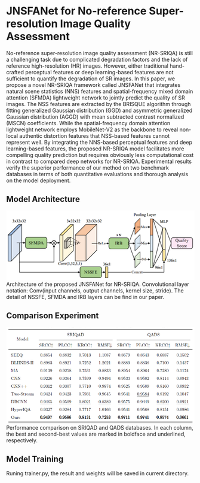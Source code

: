 # JNSFANet for No-reference Super-resolution Image Quality Assessment
No-reference super-resolution image quality assessment (NR-SRIQA) is still a challenging task due to complicated degradation factors and the lack of reference high-resolution (HR) images. However, either traditional hand-crafted perceptual features or deep learning-based features are not sufficient to quantify the degradation of SR images. In this paper, we propose a novel NR-SRIQA framework called JNSFANet that integrates natural scene statistics (NNS) features and spatial-frequency mixed domain attention (SFMDA) lightweight network to jointly predict the quality of SR images. The NSS features are extracted by the BRISQUE algorithm through fitting generalized Gaussian distribution (GGD) and asymmetric generalized Gaussian distribution (AGGD) with mean subtracted contrast normalized (MSCN) coefficients. While the spatial-frequency domain attention lightweight network employs MobileNet-V2 as the backbone to reveal non-local authentic distortion features that NSS-based features cannot represent well. By integrating the NNS-based perceptual features and deep learning-based features, the proposed NR-SRIQA model facilitates more compelling quality prediction but requires obviously less computational cost in contrast to compared deep networks for NR-SRIQA. Experimental results verify the superior performance of our method on two benchmark databases in terms of both quantitative evaluations and thorough analysis on the model deployment.

## Model Architecture
![image](https://github.com/kbzhang0505/JNSFANet/blob/main/figures/1.png)
Architecture of the proposed JNSFANet for NR-SRIQA. Convolutional layer notation: Conv(input channels, output channels, kernel size, stride). The detail of NSSFE, SFMDA and IRB layers can be find in our paper.
## Comparison Experiment
![image](https://github.com/kbzhang0505/JNSFANet/blob/main/figures/2.png)
Performance comparison on SRIQAD and QADS databases. In each column, the best and second-best values are marked in boldface and underlined, respectively.
## Model Training
Runing trainer.py, the result and weights will be saved in current directory.
